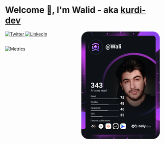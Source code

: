 # Welcome 👋, I'm Walid - aka [kurdi-dev][website]

<div align="left">
  <a href="https://twitter.com/kurdi_dev">
    <img
      src="https://img.shields.io/twitter/follow/kurdi_dev?label=Twitter&logo=twitter&style=flat-square&color=1da1f2&logoColor=ffffff"
      alt="Twitter"
    />
  </a>
  <a href="https://www.linkedin.com/in/walid-r-rashed">
    <img
      src="https://img.shields.io/static/v1?logo=linkedin&style=flat-square&color=0072b1&label=LinkedIn&message=%E2%98%86"
      alt="LinkedIn"
    />
  </a>
  <a href="https://app.daily.dev/Wali">
    <img 
    src="https://github.com/kurdi-dev/kurdi-dev/blob/master/devcard.svg" width="256" align="right" alt="Walid R. Rashed's Dev Card"
    />
  </a>
</div>

<br />

![Metrics](https://metrics.lecoq.io/kurdi-dev?template=classic&languages=1&introduction=1&achievements=1&notable=1&languages.limit=8&languages.sections=most-used&languages.colors=github&languages.threshold=0%25&languages.indepth=false&languages.analysis.timeout=15&languages.categories=markup%2C%20programming&languages.recent.categories=markup%2C%20programming&languages.recent.load=300&languages.recent.days=14&introduction.title=true&achievements.threshold=C&achievements.secrets=true&achievements.display=compact&achievements.limit=0&notable.from=organization&notable.repositories=false&config.timezone=Asia%2FBaghdad)



[website]: https://kurdi.dev
[twitter]: https://twitter.com/kurdi_dev
[linkedin]: https://linkedin.com/in/walid-r-rashed
[instagram]: https://instagram.com/kurdi_dev
